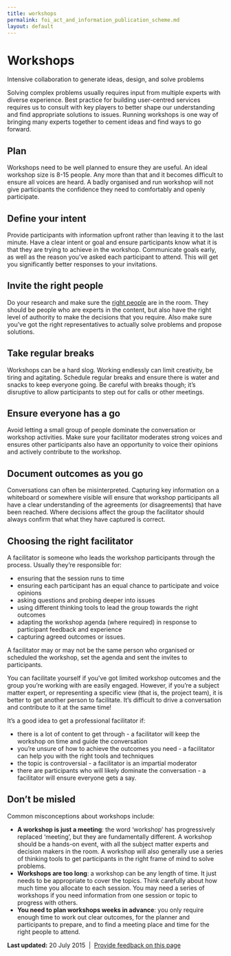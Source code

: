 ```yaml
---
title: workshops
permalink: foi_act_and_information_publication_scheme.md
layout: default
---
```

Workshops
=========

Intensive collaboration to generate ideas, design, and solve problems

Solving complex problems usually requires input from multiple experts with diverse experience. Best practice for building user-centred services requires us to consult with key players to better shape our understanding and find appropriate solutions to issues. Running workshops is one way of bringing many experts together to cement ideas and find ways to go forward.

Plan
----

Workshops need to be well planned to ensure they are useful. An ideal workshop size is 8-15 people. Any more than that and it becomes difficult to ensure all voices are heard. A badly organised and run workshop will not give participants the confidence they need to comfortably and openly participate.

Define your intent
------------------

Provide participants with information upfront rather than leaving it to the last minute. Have a clear intent or goal and ensure participants know what it is that they are trying to achieve in the workshop. Communicate goals early, as well as the reason you’ve asked each participant to attend. This will get you significantly better responses to your invitations.

Invite the right people
-----------------------

Do your research and make sure the [right people](../foi_act_and_information_publication_scheme.md) are in the room. They should be people who are experts in the content, but also have the right level of authority to make the decisions that you require. Also make sure you’ve got the right representatives to actually solve problems and propose solutions.

Take regular breaks
-------------------

Workshops can be a hard slog. Working endlessly can limit creativity, be tiring and agitating. Schedule regular breaks and ensure there is water and snacks to keep everyone going. Be careful with breaks though; it’s disruptive to allow participants to step out for calls or other meetings.

Ensure everyone has a go
------------------------

Avoid letting a small group of people dominate the conversation or workshop activities. Make sure your facilitator moderates strong voices and ensures other participants also have an opportunity to voice their opinions and actively contribute to the workshop.

Document outcomes as you go
---------------------------

Conversations can often be misinterpreted. Capturing key information on a whiteboard or somewhere visible will ensure that workshop participants all have a clear understanding of the agreements (or disagreements) that have been reached. Where decisions affect the group the facilitator should always confirm that what they have captured is correct.

Choosing the right facilitator
------------------------------

A facilitator is someone who leads the workshop participants through the process. Usually they’re responsible for:

-   ensuring that the session runs to time
-   ensuring each participant has an equal chance to participate and voice opinions
-   asking questions and probing deeper into issues
-   using different thinking tools to lead the group towards the right outcomes
-   adapting the workshop agenda (where required) in response to participant feedback and experience
-   capturing agreed outcomes or issues.

A facilitator may or may not be the same person who organised or scheduled the workshop, set the agenda and sent the invites to participants.

You can facilitate yourself if you’ve got limited workshop outcomes and the group you’re working with are easily engaged. However, if you’re a subject matter expert, or representing a specific view (that is, the project team), it is better to get another person to facilitate. It’s difficult to drive a conversation and contribute to it at the same time!

It’s a good idea to get a professional facilitator if:

-   there is a lot of content to get through - a facilitator will keep the workshop on time and guide the conversation
-   you’re unsure of how to achieve the outcomes you need - a facilitator can help you with the right tools and techniques
-   the topic is controversial - a facilitator is an impartial moderator
-   there are participants who will likely dominate the conversation - a facilitator will ensure everyone gets a say.

Don’t be misled
---------------

Common misconceptions about workshops include:

-   **A workshop is just a meeting**: the word ‘workshop’ has progressively replaced ‘meeting’, but they are fundamentally different. A workshop should be a hands-on event, with all the subject matter experts and decision makers in the room. A workshop will also generally use a series of thinking tools to get participants in the right frame of mind to solve problems.
-   **Workshops are too long**: a workshop can be any length of time. It just needs to be appropriate to cover the topics. Think carefully about how much time you allocate to each session. You may need a series of workshops if you need information from one session or topic to progress with others.
-   **You need to plan workshops weeks in advance**: you only require enough time to work out clear outcomes, for the planner and participants to prepare, and to find a meeting place and time for the right people to attend.

**Last updated:** 20 July 2015  |  [Provide feedback on this page](../feedback%3Furl_from=Userresearch-foi_act_and_information_publication_scheme.md)

